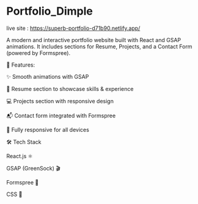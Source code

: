 # Portfolio_Dimple

live site : https://superb-portfolio-d71b90.netlify.app/

A modern and interactive portfolio website built with React and GSAP animations. It includes sections for Resume, Projects, and a Contact Form (powered by Formspree).

🚀 Features:

✨ Smooth animations with GSAP

📝 Resume section to showcase skills & experience

💻 Projects section with responsive design

📬 Contact form integrated with Formspree

📱 Fully responsive for all devices

🛠️ Tech Stack

React.js ⚛️

GSAP (GreenSock) 🎬

Formspree 📩

CSS 🎨
